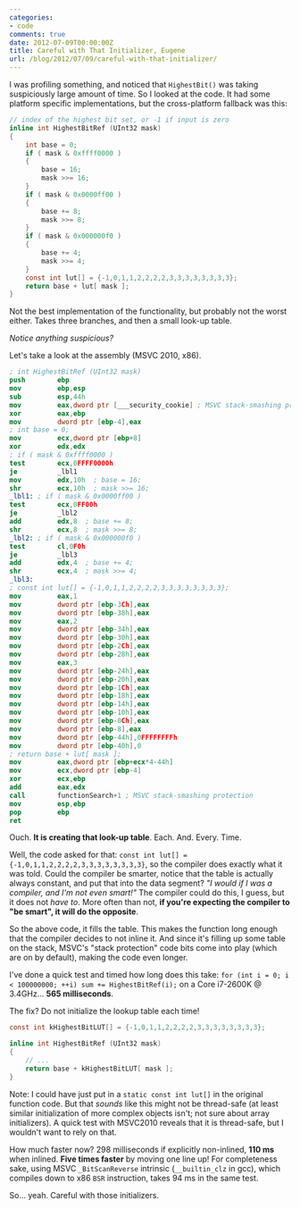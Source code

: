 ```yaml
---
categories:
- code
comments: true
date: 2012-07-09T00:00:00Z
title: Careful with That Initializer, Eugene
url: /blog/2012/07/09/careful-with-that-initializer/
---
```


I was profiling something, and noticed that `HighestBit()` was taking suspiciously large amount of time. So I looked at the code.
It had some platform specific implementations, but the cross-platform fallback was this:

``` c
// index of the highest bit set, or -1 if input is zero
inline int HighestBitRef (UInt32 mask)
{
	int base = 0;
	if ( mask & 0xffff0000 )
	{
		base = 16;
		mask >>= 16;
	}
	if ( mask & 0x0000ff00 )
	{
		base += 8;
		mask >>= 8;
	}
	if ( mask & 0x000000f0 )
	{
		base += 4;
		mask >>= 4;
	}
	const int lut[] = {-1,0,1,1,2,2,2,2,3,3,3,3,3,3,3,3};
	return base + lut[ mask ];
}
```

Not the best implementation of the functionality, but probably not the worst either. Takes three branches, and then a small look-up table.

_Notice anything suspicious?_

Let's take a look at the assembly (MSVC 2010, x86).


``` nasm
; int HighestBitRef (UInt32 mask)
push        ebp  
mov         ebp,esp  
sub         esp,44h  
mov         eax,dword ptr [___security_cookie] ; MSVC stack-smashing protection
xor         eax,ebp  
mov         dword ptr [ebp-4],eax  
; int base = 0;
mov         ecx,dword ptr [ebp+8]  
xor         edx,edx  
; if ( mask & 0xffff0000 )
test        ecx,0FFFF0000h  
je          _lbl1
mov         edx,10h  ; base = 16;
shr         ecx,10h  ; mask >>= 16;
_lbl1: ; if ( mask & 0x0000ff00 )
test        ecx,0FF00h  
je          _lbl2
add         edx,8  ; base += 8;
shr         ecx,8  ; mask >>= 8;
_lbl2: ; if ( mask & 0x000000f0 )
test        cl,0F0h  
je          _lbl3
add         edx,4  ; base += 4;
shr         ecx,4  ; mask >>= 4;
_lbl3:
; const int lut[] = {-1,0,1,1,2,2,2,2,3,3,3,3,3,3,3,3};
mov         eax,1  
mov         dword ptr [ebp-3Ch],eax  
mov         dword ptr [ebp-38h],eax  
mov         eax,2  
mov         dword ptr [ebp-34h],eax  
mov         dword ptr [ebp-30h],eax  
mov         dword ptr [ebp-2Ch],eax  
mov         dword ptr [ebp-28h],eax  
mov         eax,3  
mov         dword ptr [ebp-24h],eax  
mov         dword ptr [ebp-20h],eax  
mov         dword ptr [ebp-1Ch],eax  
mov         dword ptr [ebp-18h],eax  
mov         dword ptr [ebp-14h],eax  
mov         dword ptr [ebp-10h],eax  
mov         dword ptr [ebp-0Ch],eax  
mov         dword ptr [ebp-8],eax  
mov         dword ptr [ebp-44h],0FFFFFFFFh  
mov         dword ptr [ebp-40h],0  
; return base + lut[ mask ];
mov         eax,dword ptr [ebp+ecx*4-44h]  
mov         ecx,dword ptr [ebp-4]  
xor         ecx,ebp  
add         eax,edx  
call        functionSearch+1 ; MSVC stack-smashing protection
mov         esp,ebp  
pop         ebp  
ret  
```

Ouch. **It is creating that look-up table**. Each. And. Every. Time.

Well, the code asked for that: `const int lut[] = {-1,0,1,1,2,2,2,2,3,3,3,3,3,3,3,3}`, so the compiler does exactly what it was told.
Could the compiler be smarter, notice that the table is actually always constant, and put that into the data segment? 
*"I would if I was a compiler, and I'm not even smart!"* The compiler could do this, I guess, but it does not *have to*. More often
than not, **if you're expecting the compiler to "be smart", it will do the opposite**.

So the above code, it fills the table. This makes the function long enough that the compiler decides to not inline it. And since it's
filling up some table on the stack, MSVC's "stack protection" code bits come into play (which are on by default), making the code even longer.

I've done a quick test and timed how long does this take: `for (int i = 0; i < 100000000; ++i) sum += HighestBitRef(i);` on a
Core i7-2600K @ 3.4GHz... **565 milliseconds**.



The fix? Do not initialize the lookup table each time!

``` c
const int kHighestBitLUT[] = {-1,0,1,1,2,2,2,2,3,3,3,3,3,3,3,3};

inline int HighestBitRef (UInt32 mask)
{
	// ...
	return base + kHighestBitLUT[ mask ];
}
```

Note: I could have just put in a `static const int lut[]` in the original function code. But that _sounds_ like this might not be thread-safe
(at least similar initialization of more complex objects isn't; not sure about array initializers). A quick test with MSVC2010 reveals that it is thread-safe, but I wouldn't want to rely on that.

How much faster now? 298 milliseconds if explicitly non-inlined, **110 ms** when inlined. **Five times faster** by moving one line up!
For completeness sake, using MSVC `_BitScanReverse` intrinsic (`__builtin_clz` in gcc), which compiles down to x86 `BSR` instruction, takes 94 ms in the same test.

So... yeah. Careful with those initializers.
